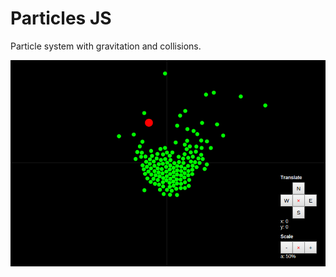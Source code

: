 # Particles JS

Particle system with gravitation and collisions.

![Screenshot](https://github.com/mlessnau/particles_js/blob/master/screenshot.png)
